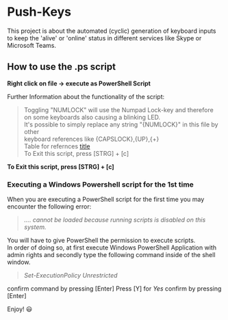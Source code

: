 # Push-Keys
This project is about the automated (cyclic) generation of keyboard inputs to keep the 'alive' or 'online'  status in different services like Skype or Microsoft Teams.   

## How to use the .ps script
**Right click on file -> execute as PowerShell Script**

Further Information about the functionality of the script:

> Toggling "NUMLOCK" will use the Numpad Lock-key and therefore   
> on some keyboards also causing a blinking LED.  
> It's possible to simply replace any string "{NUMLOCK}" in this file by other  
> keyboard references like {CAPSLOCK},{UP},{+}  
> Table for refernces [title](https://devguru.com/content/technologies/wsh/wshshell-sendkeys.html)  
> To Exit this script, press [STRG] + [c]   

**To Exit this script, press [STRG] + [c]**


### Executing a Windows Powershell script for the 1st time
When you are executing a PowerShell script for the first time you may encounter the following error:

> *.... cannot be loaded because running scripts is disabled on this system.*   

You will have to give PowerShell the permission to execute scripts.  
In order of doing so, at first execute Windows PowerShell Application with admin rights and secondly type the following command inside of the shell window. 

> *Set-ExecutionPolicy Unrestricted*  

confirm command by pressing [Enter]
Press [Y] for *Yes* 
confirm by pressing [Enter]

Enjoy! :smiley:
